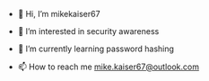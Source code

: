 - 👋 Hi, I’m mikekaiser67
- 👀 I’m interested in security awareness
- 🌱 I’m currently learning password hashing

- 📫 How to reach me mike.kaiser67@outlook.com

<!---
mikekaiser67/mikekaiser67 is a ✨ special ✨ repository because its `README.md` (this file) appears on your GitHub profile.
You can click the Preview link to take a look at your changes.
--->
